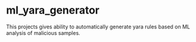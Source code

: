# ml_yara_generator
This projects gives ability to automatically generate yara rules based on ML analysis of malicious samples.
